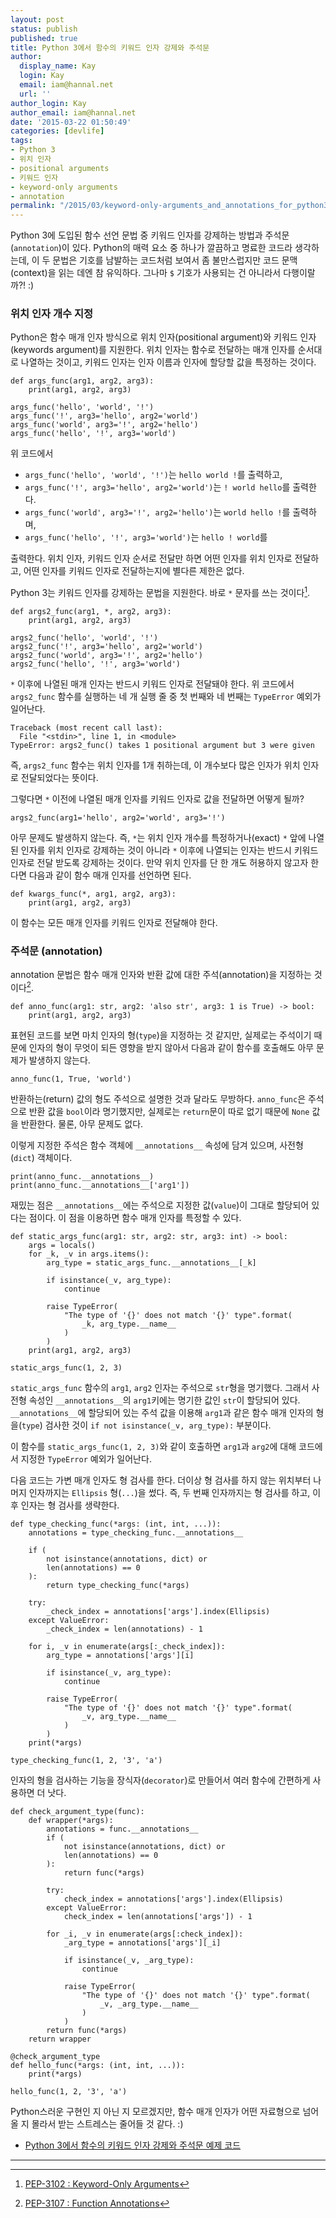 ```yaml
---
layout: post
status: publish
published: true
title: Python 3에서 함수의 키워드 인자 강제와 주석문
author:
  display_name: Kay
  login: Kay
  email: iam@hannal.net
  url: ''
author_login: Kay
author_email: iam@hannal.net
date: '2015-03-22 01:50:49'
categories: [devlife]
tags:
- Python 3
- 위치 인자
- positional arguments
- 키워드 인자
- keyword-only arguments
- annotation
permalink: "/2015/03/keyword-only-arguments_and_annotations_for_python3/"
---
```


Python 3에 도입된 함수 선언 문법 중 키워드 인자를 강제하는 방법과 주석문(`annotation`)이 있다. Python의 매력 요소 중 하나가 깔끔하고 명료한 코드라 생각하는데, 이 두 문법은 기호를 남발하는 코드처럼 보여서 좀 불만스럽지만 코드 문맥(context)을 읽는 데엔 참 유익하다. 그나마 `$` 기호가 사용되는 건 아니라서 다행이랄까?! :)

### 위치 인자 개수 지정

Python은 함수 매개 인자 방식으로 위치 인자(positional argument)와 키워드 인자(keywords argument)를 지원한다. 위치 인자는 함수로 전달하는 매개 인자를 순서대로 나열하는 것이고, 키워드 인자는 인자 이름과 인자에 할당할 값을 특정하는 것이다.

```
def args_func(arg1, arg2, arg3):
    print(arg1, arg2, arg3)

args_func('hello', 'world', '!')
args_func('!', arg3='hello', arg2='world')
args_func('world', arg3='!', arg2='hello')
args_func('hello', '!', arg3='world')
```

위 코드에서

- `args_func('hello', 'world', '!')`는 `hello world !`를 출력하고,
- `args_func('!', arg3='hello', arg2='world')`는 `! world hello`를 출력한다.
- `args_func('world', arg3='!', arg2='hello')`는 `world hello !`를 출력하며,
- `args_func('hello', '!', arg3='world')`는 `hello ! world`를

출력한다. 위치 인자, 키워드 인자 순서로 전달만 하면 어떤 인자를 위치 인자로 전달하고, 어떤 인자를 키워드 인자로 전달하는지에 별다른 제한은 없다.

Python 3는 키워드 인자를 강제하는 문법을 지원한다. 바로 `*` 문자를 쓰는 것이다[^1].

```
def args2_func(arg1, *, arg2, arg3):
    print(arg1, arg2, arg3)

args2_func('hello', 'world', '!')
args2_func('!', arg3='hello', arg2='world')
args2_func('world', arg3='!', arg2='hello')
args2_func('hello', '!', arg3='world')
```

`*` 이후에 나열된 매개 인자는 반드시 키워드 인자로 전달돼야 한다. 위 코드에서 `args2_func` 함수를 실행하는 네 개 실행 줄 중 첫 번째와 네 번째는 `TypeError` 예외가 일어난다.

```
Traceback (most recent call last):
  File "<stdin>", line 1, in <module>
TypeError: args2_func() takes 1 positional argument but 3 were given
```

즉, `args2_func` 함수는 위치 인자를 1개 취하는데, 이 개수보다 많은 인자가 위치 인자로 전달되었다는 뜻이다.

그렇다면 `*` 이전에 나열된 매개 인자를 키워드 인자로 값을 전달하면 어떻게 될까?

```
args2_func(arg1='hello', arg2='world', arg3='!')
```

아무 문제도 발생하지 않는다. 즉, `*`는 위치 인자 개수를 특정하거나(exact) `*` 앞에 나열된 인자를 위치 인자로 강제하는 것이 아니라 `*` 이후에 나열되는 인자는 반드시 키워드 인자로 전달 받도록 강제하는 것이다. 만약 위치 인자를 단 한 개도 허용하지 않고자 한다면 다음과 같이 함수 매개 인자를 선언하면 된다.

```
def kwargs_func(*, arg1, arg2, arg3):
    print(arg1, arg2, arg3)
```

이 함수는 모든 매개 인자를 키워드 인자로 전달해야 한다.


### 주석문 (annotation)

annotation 문법은 함수 매개 인자와 반환 값에 대한 주석(annotation)을 지정하는 것이다[^2].

```
def anno_func(arg1: str, arg2: 'also str', arg3: 1 is True) -> bool:
    print(arg1, arg2, arg3)
```

표현된 코드를 보면 마치 인자의 형(`type`)을 지정하는 것 같지만, 실제로는 주석이기 때문에 인자의 형이 무엇이 되든 영향을 받지 않아서 다음과 같이 함수를 호출해도 아무 문제가 발생하지 않는다.

```
anno_func(1, True, 'world')
```

반환하는(return) 값의 형도 주석으로 설명한 것과 달라도 무방하다. `anno_func`은 주석으로 반환 값을 `bool`이라 명기했지만, 실제로는 `return`문이 따로 없기 때문에 `None` 값을 반환한다. 물론, 아무 문제도 없다.

이렇게 지정한 주석은 함수 객체에 `__annotations__` 속성에 담겨 있으며, 사전형(`dict`) 객체이다.

```
print(anno_func.__annotations__)
print(anno_func.__annotations__['arg1'])
```

재밌는 점은 `__annotations__`에는 주석으로 지정한 값(`value`)이 그대로 할당되어 있다는 점이다. 이 점을 이용하면 함수 매개 인자를 특정할 수 있다.

```
def static_args_func(arg1: str, arg2: str, arg3: int) -> bool:
    args = locals()
    for _k, _v in args.items():
        arg_type = static_args_func.__annotations__[_k]

        if isinstance(_v, arg_type):
            continue

        raise TypeError(
            "The type of '{}' does not match '{}' type".format(
                _k, arg_type.__name__
            )
        )
    print(arg1, arg2, arg3)

static_args_func(1, 2, 3)
```

`static_args_func` 함수의 `arg1`, `arg2` 인자는 주석으로 `str`형을 명기했다. 그래서 사전형 속성인 `__annotations__`의 `arg1`키에는 명기한 값인 `str`이 할당되어 있다. `__annotations__`에 할당되어 있는 주석 값을 이용해 `arg1`과 같은 함수 매개 인자의 형을(`type`) 검사한 것이 `if not isinstance(_v, arg_type):` 부분이다.

이 함수를 `static_args_func(1, 2, 3)`와 같이 호출하면 `arg1`과 `arg2`에 대해 코드에서 지정한 `TypeError` 예외가 일어난다.

다음 코드는 가변 매개 인자도 형 검사를 한다. 더이상 형 검사를 하지 않는 위치부터 나머지 인자까지는 `Ellipsis` 형(`...`)을 썼다. 즉, 두 번째 인자까지는 형 검사를 하고, 이후 인자는 형 검사를 생략한다.

```
def type_checking_func(*args: (int, int, ...)):
    annotations = type_checking_func.__annotations__

    if (
        not isinstance(annotations, dict) or
        len(annotations) == 0
    ):
        return type_checking_func(*args)

    try:
        _check_index = annotations['args'].index(Ellipsis)
    except ValueError:
        _check_index = len(annotations) - 1

    for i, _v in enumerate(args[:_check_index]):
        arg_type = annotations['args'][i]

        if isinstance(_v, arg_type):
            continue

        raise TypeError(
            "The type of '{}' does not match '{}' type".format(
                _v, arg_type.__name__
            )
        )
    print(*args)

type_checking_func(1, 2, '3', 'a')
```

인자의 형을 검사하는 기능을 장식자(`decorator`)로 만들어서 여러 함수에 간편하게 사용하면 더 낫다.

```
def check_argument_type(func):
    def wrapper(*args):
        annotations = func.__annotations__
        if (
            not isinstance(annotations, dict) or
            len(annotations) == 0
        ):
            return func(*args)

        try:
            check_index = annotations['args'].index(Ellipsis)
        except ValueError:
            check_index = len(annotations['args']) - 1

        for _i, _v in enumerate(args[:check_index]):
            _arg_type = annotations['args'][_i]

            if isinstance(_v, _arg_type):
                continue

            raise TypeError(
                "The type of '{}' does not match '{}' type".format(
                    _v, _arg_type.__name__
                )
            )
        return func(*args)
    return wrapper

@check_argument_type
def hello_func(*args: (int, int, ...)):
    print(*args)

hello_func(1, 2, '3', 'a')
```

Python스러운 구현인 지 아닌 지 모르겠지만, 함수 매개 인자가 어떤 자료형으로 넘어올 지 몰라서 받는 스트레스는 줄어들 것 같다. :)

* [Python 3에서 함수의 키워드 인자 강제와 주석문 예제 코드](https://gist.github.com/hannal/12597a1466307f4290a4)

----

[^1]: [PEP-3102 : Keyword-Only Arguments](https://www.python.org/dev/peps/pep-3102/)

[^2]: [PEP-3107 : Function Annotations](https://www.python.org/dev/peps/pep-3107/)
